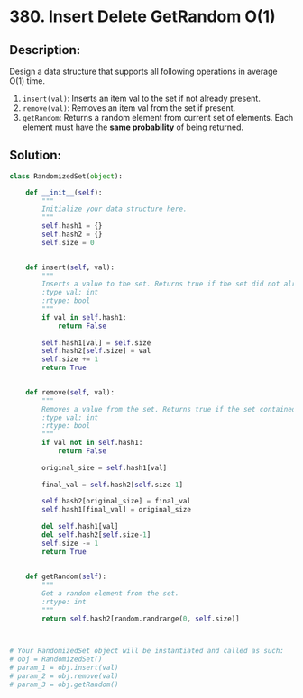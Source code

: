 # 380. Insert Delete GetRandom O(1)

## Description:

Design a data structure that supports all following operations in average O(1) time.

1. `insert(val)`: Inserts an item val to the set if not already present.
2. `remove(val)`: Removes an item val from the set if present.
3. `getRandom`: Returns a random element from current set of elements. Each element must have the **same probability** of being returned.

## Solution:

```python
class RandomizedSet(object):

    def __init__(self):
        """
        Initialize your data structure here.
        """
        self.hash1 = {}
        self.hash2 = {}
        self.size = 0
        

    def insert(self, val):
        """
        Inserts a value to the set. Returns true if the set did not already contain the specified element.
        :type val: int
        :rtype: bool
        """
        if val in self.hash1:
            return False
        
        self.hash1[val] = self.size
        self.hash2[self.size] = val
        self.size += 1
        return True
        

    def remove(self, val):
        """
        Removes a value from the set. Returns true if the set contained the specified element.
        :type val: int
        :rtype: bool
        """
        if val not in self.hash1:
            return False
        
        original_size = self.hash1[val]
        
        final_val = self.hash2[self.size-1]
        
        self.hash2[original_size] = final_val
        self.hash1[final_val] = original_size
        
        del self.hash1[val]
        del self.hash2[self.size-1]
        self.size -= 1
        return True
        
        
    def getRandom(self):
        """
        Get a random element from the set.
        :rtype: int
        """
        return self.hash2[random.randrange(0, self.size)]
        


# Your RandomizedSet object will be instantiated and called as such:
# obj = RandomizedSet()
# param_1 = obj.insert(val)
# param_2 = obj.remove(val)
# param_3 = obj.getRandom()
```

<!-- remark：

-  -->
